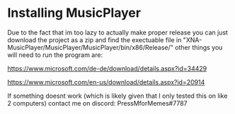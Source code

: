 # Installing MusicPlayer
Due to the fact that im too lazy to actually make proper release you can just download the project as a zip and find the 
exectuable file in "XNA-MusicPlayer/MusicPlayer/MusicPlayer/bin/x86/Release/" other things you will need to run the program are: 

https://www.microsoft.com/de-de/download/details.aspx?id=34429

https://www.microsoft.com/en-us/download/details.aspx?id=20914

If something doesnt work (which is likely given that I only tested this on like 2 computers) contact me on discord: PressMforMemes#7787
